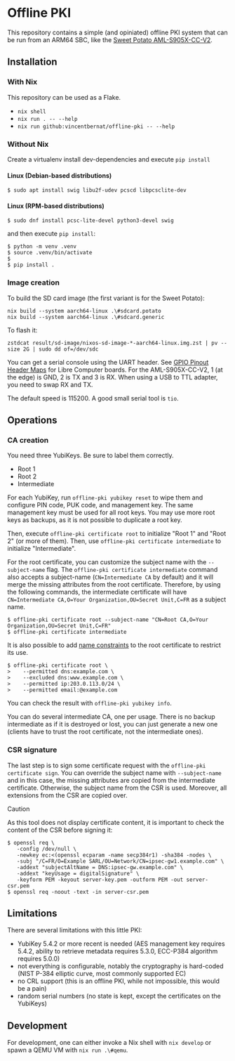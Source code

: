 # Offline PKI

This repository contains a simple (and opiniated) offline PKI system that can be
run from an ARM64 SBC, like the [Sweet Potato AML-S905X-CC-V2][potato].

[potato]: https://libre.computer/products/aml-s905x-cc-v2/

## Installation

### With Nix

This repository can be used as a Flake.

- `nix shell`
- `nix run . -- --help`
- `nix run github:vincentbernat/offline-pki -- --help`

### Without Nix

Create a virtualenv  install dev-dependencies and execute `pip install `

#### Linux (Debian-based distributions)
```console
$ sudo apt install swig libu2f-udev pcscd libpcsclite-dev
```

#### Linux (RPM-based distributions)
```console
$ sudo dnf install pcsc-lite-devel python3-devel swig
```

and then execute `pip install`:

```console
$ python -m venv .venv
$ source .venv/bin/activate
$
$ pip install .
```


### Image creation

To build the SD card image (the first variant is for the Sweet Potato):

```shell
nix build --system aarch64-linux .\#sdcard.potato
nix build --system aarch64-linux .\#sdcard.generic
```

To flash it:

```shell
zstdcat result/sd-image/nixos-sd-image-*-aarch64-linux.img.zst | pv --size 2G | sudo dd of=/dev/sdc
```

You can get a serial console using the UART header. See [GPIO Pinout Header
Maps][] for Libre Computer boards. For the AML-S905X-CC-V2, 1 (at the edge) is
GND, 2 is TX and 3 is RX. When using a USB to TTL adapter, you need to swap RX
and TX.

The default speed is 115200. A good small serial tool is `tio`.

[gpio pinout header maps]: https://hub.libre.computer/t/gpio-pinout-header-maps-and-wiring-tool-for-libre-computer-boards/28

## Operations

### CA creation

You need three YubiKeys. Be sure to label them correctly.

 - Root 1
 - Root 2
 - Intermediate
 
For each YubiKey, run `offline-pki yubikey reset` to wipe them and configure PIN code,
PUK code, and management key. The same management key must be used for all root
keys. You may use more root keys as backups, as it is not possible to duplicate
a root key.

Then, execute `offline-pki certificate root` to initialize "Root 1" and "Root 2" (or
more of them). Then, use `offline-pki certificate intermediate` to initialize
"Intermediate".

For the root certificate, you can customize the subject name with the
`--subject-name` flag. The `offline-pki certificate intermediate` command also accepts a
subject-name (`CN=Intermediate CA` by default) and it will merge the missing
attributes from the root certificate. Therefore, by using the following
commands, the intermediate certificate will have `CN=Intermediate CA,O=Your
Organization,OU=Secret Unit,C=FR` as a subject name.

```console
$ offline-pki certificate root --subject-name "CN=Root CA,O=Your Organization,OU=Secret Unit,C=FR"
$ offline-pki certificate intermediate
```

It is also possible to add [name constraints][] to the root certificate to restrict its use.

```console
$ offline-pki certificate root \
>    --permitted dns:example.com \
>    --excluded dns:www.example.com \
>    --permitted ip:203.0.113.0/24 \
>    --permitted email:@example.com
```

You can check the result with `offline-pki yubikey info`.

You can do several intermediate CA, one per usage. There is no backup
intermediate as if it is destroyed or lost, you can just generate a new one
(clients have to trust the root certificate, not the intermediate ones).

[name constraints]: https://www.sysadmins.lv/blog-en/x509-name-constraints-certificate-extension-all-you-should-know.aspx

### CSR signature

The last step is to sign some certificate request with the `offline-pki certificate
sign`. You can override the subject name with `--subject-name` and in this case,
the missing attributes are copied from the intermediate certificate. Otherwise,
the subject name from the CSR is used. Moreover, all extensions from the CSR are
copied over.

> [!CAUTION]
> As this tool does not display certificate content, it is important to check
> the content of the CSR before signing it:

```console
$ openssl req \
   -config /dev/null \
   -newkey ec:<(openssl ecparam -name secp384r1) -sha384 -nodes \
   -subj "/C=FR/O=Example SARL/OU=Network/CN=ipsec-gw1.example.com" \
   -addext "subjectAltName = DNS:ipsec-gw.example.com" \
   -addext "keyUsage = digitalSignature" \
   -keyform PEM -keyout server-key.pem -outform PEM -out server-csr.pem
$ openssl req -noout -text -in server-csr.pem
```

## Limitations

There are several limitations with this little PKI:

- YubiKey 5.4.2 or more recent is needed (AES management key requires 5.4.2,
  ability to retrieve metadata requires 5.3.0, ECC-P384 algorithm requires
  5.0.0)
- not everything is configurable, notably the cryptography is hard-coded (NIST
  P-384 elliptic curve, most commonly supported EC)
- no CRL support (this is an offline PKI, while not impossible, this would be a pain)
- random serial numbers (no state is kept, except the certificates on the YubiKeys)

## Development

For development, one can either invoke a Nix shell with `nix develop` or spawn a
QEMU VM with `nix run .\#qemu`.
